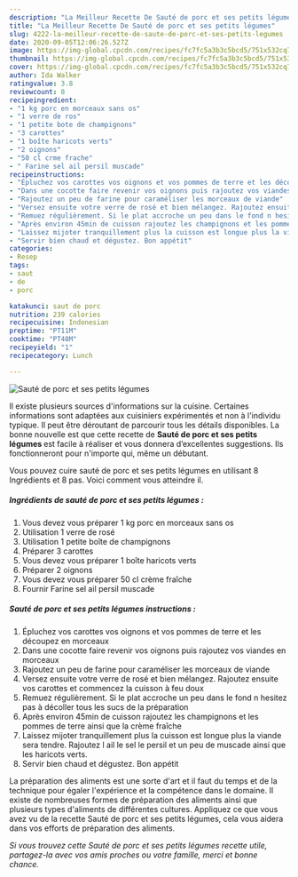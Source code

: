 ```yaml
---
description: "La Meilleur Recette De Sauté de porc et ses petits légumes"
title: "La Meilleur Recette De Sauté de porc et ses petits légumes"
slug: 4222-la-meilleur-recette-de-saute-de-porc-et-ses-petits-legumes
date: 2020-09-05T12:06:26.527Z
image: https://img-global.cpcdn.com/recipes/fc7fc5a3b3c5bcd5/751x532cq70/saute-de-porc-et-ses-petits-legumes-photo-principale-de-la-recette.jpg
thumbnail: https://img-global.cpcdn.com/recipes/fc7fc5a3b3c5bcd5/751x532cq70/saute-de-porc-et-ses-petits-legumes-photo-principale-de-la-recette.jpg
cover: https://img-global.cpcdn.com/recipes/fc7fc5a3b3c5bcd5/751x532cq70/saute-de-porc-et-ses-petits-legumes-photo-principale-de-la-recette.jpg
author: Ida Walker
ratingvalue: 3.8
reviewcount: 8
recipeingredient:
- "1 kg porc en morceaux sans os"
- "1 verre de ros"
- "1 petite bote de champignons"
- "3 carottes"
- "1 boîte haricots verts"
- "2 oignons"
- "50 cl crme frache"
- " Farine sel ail persil muscade"
recipeinstructions:
- "Épluchez vos carottes vos oignons et vos pommes de terre et les découpez en morceaux"
- "Dans une cocotte faire revenir vos oignons puis rajoutez vos viandes en morceaux"
- "Rajoutez un peu de farine pour caraméliser les morceaux de viande"
- "Versez ensuite votre verre de rosé et bien mélangez. Rajoutez ensuite vos carottes et commencez la cuisson à feu doux"
- "Remuez régulièrement. Si le plat accroche un peu dans le fond n hesitez pas à décoller tous les sucs de la préparation"
- "Après environ 45min de cuisson rajoutez les champignons et les pommes de terre ainsi que la crème fraîche"
- "Laissez mijoter tranquillement plus la cuisson est longue plus la viande sera tendre. Rajoutez l ail le sel le persil et un peu de muscade ainsi que les haricots verts."
- "Servir bien chaud et dégustez. Bon appétit"
categories:
- Resep
tags:
- saut
- de
- porc

katakunci: saut de porc 
nutrition: 239 calories
recipecuisine: Indonesian
preptime: "PT11M"
cooktime: "PT48M"
recipeyield: "1"
recipecategory: Lunch

---
```



![Sauté de porc et ses petits légumes](https://img-global.cpcdn.com/recipes/fc7fc5a3b3c5bcd5/751x532cq70/saute-de-porc-et-ses-petits-legumes-photo-principale-de-la-recette.jpg)

Il existe plusieurs sources d'informations sur la cuisine. Certaines informations sont adaptées aux cuisiniers expérimentés et non à l'individu typique. Il peut être déroutant de parcourir tous les détails disponibles. La bonne nouvelle est que cette recette de <strong> Sauté de porc et ses petits légumes </strong> est facile à réaliser et vous donnera d’excellentes suggestions. Ils fonctionneront pour n'importe qui, même un débutant.

<!--inarticleads1-->

Vous pouvez cuire sauté de porc et ses petits légumes en utilisant 8 Ingrédients et 8 pas. Voici comment vous atteindre il.

##### Ingrédients de sauté de porc et ses petits légumes :

1. Vous devez vous préparer 1 kg porc en morceaux sans os
1. Utilisation 1 verre de rosé
1. Utilisation 1 petite boîte de champignons
1. Préparer 3 carottes
1. Vous devez vous préparer 1 boîte haricots verts
1. Préparer 2 oignons
1. Vous devez vous préparer 50 cl crème fraîche
1. Fournir  Farine sel ail persil muscade




<!--inarticleads2-->

##### Sauté de porc et ses petits légumes instructions :

1. Épluchez vos carottes vos oignons et vos pommes de terre et les découpez en morceaux
1. Dans une cocotte faire revenir vos oignons puis rajoutez vos viandes en morceaux
1. Rajoutez un peu de farine pour caraméliser les morceaux de viande
1. Versez ensuite votre verre de rosé et bien mélangez. Rajoutez ensuite vos carottes et commencez la cuisson à feu doux
1. Remuez régulièrement. Si le plat accroche un peu dans le fond n hesitez pas à décoller tous les sucs de la préparation
1. Après environ 45min de cuisson rajoutez les champignons et les pommes de terre ainsi que la crème fraîche
1. Laissez mijoter tranquillement plus la cuisson est longue plus la viande sera tendre. Rajoutez l ail le sel le persil et un peu de muscade ainsi que les haricots verts.
1. Servir bien chaud et dégustez. Bon appétit




<!--inarticleads1-->

<p>
La préparation des aliments est une sorte d'art et il faut du temps et de la technique pour égaler l'expérience et la compétence dans le domaine. Il existe de nombreuses formes de préparation des aliments ainsi que plusieurs types d'aliments de différentes cultures. Appliquez ce que vous avez vu de la recette Sauté de porc et ses petits légumes, cela vous aidera dans vos efforts de préparation des aliments.
</p>

<p>
<i>Si vous trouvez cette Sauté de porc et ses petits légumes recette utile, partagez-la avec vos amis proches ou votre famille, merci et bonne chance.</i>
</p>
